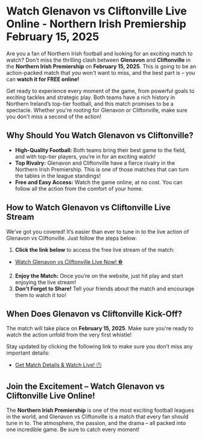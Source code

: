 # Watch Glenavon vs Cliftonville Live Online - Northern Irish Premiership February 15, 2025

Are you a fan of Northern Irish football and looking for an exciting match to watch? Don't miss the thrilling clash between **Glenavon** and **Cliftonville** in the **Northern Irish Premiership** on **February 15, 2025**. This is going to be an action-packed match that you won't want to miss, and the best part is – you can **watch it for FREE online!**

Get ready to experience every moment of the game, from powerful goals to exciting tackles and strategic play. Both teams have a rich history in Northern Ireland’s top-tier football, and this match promises to be a spectacle. Whether you're rooting for Glenavon or Cliftonville, make sure you don't miss a second of the action!

## Why Should You Watch Glenavon vs Cliftonville?

- **High-Quality Football:** Both teams bring their best game to the field, and with top-tier players, you’re in for an exciting watch!
- **Top Rivalry:** Glenavon and Cliftonville have a fierce rivalry in the Northern Irish Premiership. This is one of those matches that can turn the tables in the league standings!
- **Free and Easy Access:** Watch the game online, at no cost. You can follow all the action from the comfort of your home.

## How to Watch Glenavon vs Cliftonville Live Stream

We’ve got you covered! It’s easier than ever to tune in to the live action of Glenavon vs Cliftonville. Just follow the steps below:

1. **Click the link below** to access the free live stream of the match:

  - [Watch Glenavon vs Cliftonville Live Now! ⚽](https://tinyurl.com/livestreamfreeo?st=Glenavon+vs+Cliftonville&si=ghc)

2. **Enjoy the Match:** Once you’re on the website, just hit play and start enjoying the live stream!
3. **Don't Forget to Share!** Tell your friends about the match and encourage them to watch it too!

## When Does Glenavon vs Cliftonville Kick-Off?

The match will take place on **February 15, 2025**. Make sure you're ready to watch the action unfold from the very first whistle!

Stay updated by clicking the following link to make sure you don’t miss any important details:

- [Get Match Details & Watch Live! 🕒](https://tinyurl.com/livestreamfreeo?st=Glenavon+vs+Cliftonville&si=ghc)

## Join the Excitement – Watch Glenavon vs Cliftonville Live Online!

The **Northern Irish Premiership** is one of the most exciting football leagues in the world, and Glenavon vs Cliftonville is a match that every fan should tune in to. The atmosphere, the passion, and the drama – all packed into one incredible game. Be sure to catch every moment!
